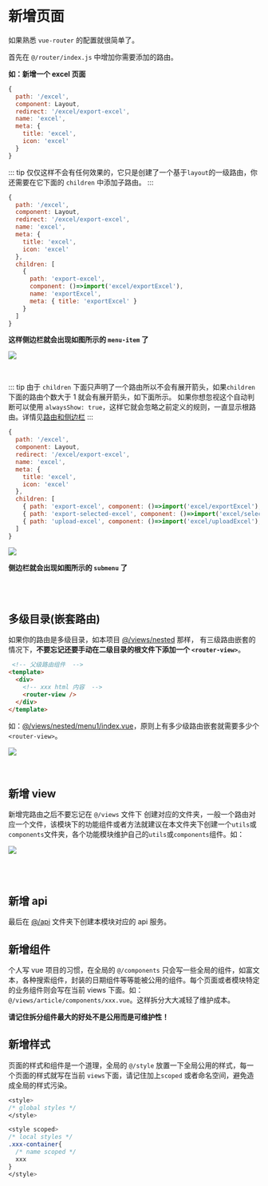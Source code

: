 # 新增页面

如果熟悉 `vue-router` 的配置就很简单了。

首先在 `@/router/index.js` 中增加你需要添加的路由。

**如：新增一个 excel 页面**

```js
{
  path: '/excel',
  component: Layout,
  redirect: '/excel/export-excel',
  name: 'excel',
  meta: {
    title: 'excel',
    icon: 'excel'
  }
}
```

::: tip
仅仅这样不会有任何效果的，它只是创建了一个基于`layout`的一级路由，你还需要在它下面的 `children` 中添加子路由。
:::

```js
{
  path: '/excel',
  component: Layout,
  redirect: '/excel/export-excel',
  name: 'excel',
  meta: {
    title: 'excel',
    icon: 'excel'
  },
  children: [
    {
      path: 'export-excel',
      component: ()=>import('excel/exportExcel'),
      name: 'exportExcel',
      meta: { title: 'exportExcel' }
    }
  ]
}
```

**这样侧边栏就会出现如图所示的 `menu-item` 了**

![](https://panjiachen.gitee.io/gitee-cdn/vue-element-admin-site/2ab6921d-f9bb-4fbb-a151-0e6027e23a6e.png)

<br/>

::: tip
由于 `children` 下面只声明了一个路由所以不会有展开箭头，如果`children`下面的路由个数大于 1 就会有展开箭头，如下面所示。
如果你想忽视这个自动判断可以使用 `alwaysShow: true`，这样它就会忽略之前定义的规则，一直显示根路由。详情见[路由和侧边栏](/zh/guide/essentials/router-and-nav.html#路由和侧边栏)
:::

```js
{
  path: '/excel',
  component: Layout,
  redirect: '/excel/export-excel',
  name: 'excel',
  meta: {
    title: 'excel',
    icon: 'excel'
  },
  children: [
    { path: 'export-excel', component: ()=>import('excel/exportExcel'), name: 'exportExcel', meta: { title: 'exportExcel' }},
    { path: 'export-selected-excel', component: ()=>import('excel/selectExcel'), name: 'selectExcel', meta: { title: 'selectExcel' }},
    { path: 'upload-excel', component: ()=>import('excel/uploadExcel'), name: 'uploadExcel', meta: { title: 'uploadExcel' }}
  ]
}
```

![](https://panjiachen.gitee.io/gitee-cdn/vue-element-admin-site/89d6a0b8-5cf7-4a19-9afd-7267ec454066.png)

**侧边栏就会出现如图所示的 `submenu` 了**

<br/>
<br/>

## 多级目录(嵌套路由)

如果你的路由是多级目录，如本项目 [@/views/nested](https://github.com/PanJiaChen/vue-element-admin/tree/master/src/views/nested) 那样， 有三级路由嵌套的情况下，**不要忘记还要手动在二级目录的根文件下添加一个 `<router-view>`**。

```html
 <!-- 父级路由组件  -->
<template>
  <div>
    <!-- xxx html 内容  -->
    <router-view />
  </div>
</template>
```

如：[@/views/nested/menu1/index.vue](https://github.com/PanJiaChen/vue-element-admin/blob/master/src/views/nested/menu1/index.vue)，原则上有多少级路由嵌套就需要多少个`<router-view>`。

![](https://panjiachen.gitee.io/gitee-cdn/vue-element-admin-site/9459de62-64d0-4819-9730-daf3f9889018.png)

<br/>

## 新增 view

新增完路由之后不要忘记在 `@/views` 文件下 创建对应的文件夹，一般一个路由对应一个文件，该模块下的功能组件或者方法就建议在本文件夹下创建一个`utils`或`components`文件夹，各个功能模块维护自己的`utils`或`components`组件。如：

![](https://panjiachen.gitee.io/gitee-cdn/vue-element-admin-site/8ca55a30-c22c-4143-aa8d-2a0d3e04fc33.png)

<br/>
<br/>

## 新增 api

最后在 [@/api](https://github.com/PanJiaChen/vue-element-admin/tree/master/src/api) 文件夹下创建本模块对应的 api 服务。

## 新增组件

个人写 vue 项目的习惯，在全局的 `@/components` 只会写一些全局的组件，如富文本，各种搜索组件，封装的日期组件等等能被公用的组件。每个页面或者模块特定的业务组件则会写在当前 views 下面。如：`@/views/article/components/xxx.vue`。这样拆分大大减轻了维护成本。

**请记住拆分组件最大的好处不是公用而是可维护性！**

## 新增样式

页面的样式和组件是一个道理，全局的 `@/style` 放置一下全局公用的样式，每一个页面的样式就写在当前 `views`下面，请记住加上`scoped` 或者命名空间，避免造成全局的样式污染。

```css
<style>
/* global styles */
</style>

<style scoped>
/* local styles */
.xxx-container{
  /* name scoped */
  xxx
}
</style>
```

